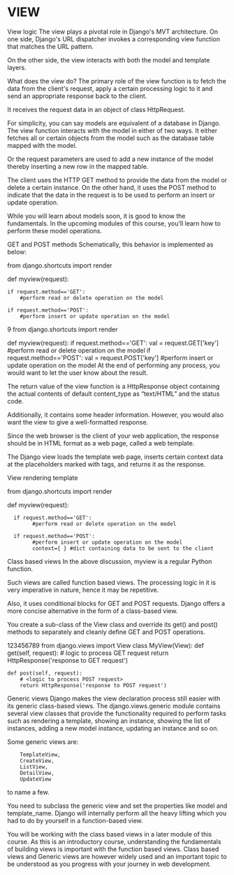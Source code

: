 
# VIEW
View logic
The view plays a pivotal role in Django's MVT architecture. On one side, Django's URL dispatcher invokes a corresponding view function that matches the URL pattern. 

On the other side, the view interacts with both the model and template layers.


What does the view do?
The primary role of the view function is to fetch the data from the client's request, apply a certain processing logic to it and send an appropriate response back to the client. 

It receives the request data in an object of  class HttpRequest.

For simplicity, you can say models are equivalent of a database in Django. The view function interacts with the model in either of two ways. It either fetches all or certain objects from the model such as the database table mapped with the model. 

Or the request parameters are used to add a new instance of the model thereby inserting a new row in the mapped table.

The client uses the HTTP GET method to provide the data from the model or delete a certain instance. 
On the other hand, it uses the POST method to indicate that the data in the request is to be used to perform an insert or update operation. 

While you will learn about models soon, it is good to know the fundamentals. In the upcoming modules of this course, you’ll learn how to perform these model operations.

GET and POST methods 
Schematically, this behavior is implemented as below:

from django.shortcuts import render  

def myview(request):  

    if request.method=='GET':  
        #perform read or delete operation on the model  

    if request.method=='POST':  
        #perform insert or update operation on the model 

9
from django.shortcuts import render     

def myview(request): 
    if request.method=='GET': 
        val = request.GET['key'] 
        #perform read or delete operation on the model 
    if request.method=='POST': 
        val = request.POST['key'] 
        #perform insert or update operation on the model 
At the end of performing any process, you would want to let the user know about the result. 

The return value of the view function is a HttpResponse object containing the actual contents of default content_type as “text/HTML” and the status code.   

Additionally, it contains some header information. However, you would also want the view to give a well-formatted response. 

Since the web browser is the client of your web application, the response should be in HTML format as a web page, called a web template. 

The Django view loads the template web page, inserts certain context data at the placeholders marked with tags, and returns it as the response.

View rendering template

from django.shortcuts import render
 
def myview(request):  

      if request.method=='GET':  
            #perform read or delete operation on the model  

      if request.method=='POST':  
            #perform insert or update operation on the model  
            context={ } #dict containing data to be sent to the client  

Class based views
In the above discussion, myview is a regular Python function.

Such views are called function based views. The processing logic in it is 
very imperative in nature, hence it may be repetitive. 

Also, it uses conditional blocks for GET and POST requests. 
Django offers a more concise alternative in the form of a class-based view. 

You create a sub-class of the View class and override its get() and post() 
methods to separately and cleanly define GET and POST operations.


123456789
from django.views import View 
class MyView(View): 
    def get(self, request): 
        # logic to process GET request
        return HttpResponse('response to GET request') 
 
    def post(self, request): 
        # <logic to process POST request> 
        return HttpResponse('response to POST request') 
Generic views
Django makes the view declaration process still easier with its generic class-based 
views. The django.views.generic module contains several view classes that provide 
the functionality required to perform tasks such as rendering a template, showing 
an instance, showing the list of instances, adding a new model instance, updating 
an instance and so on. 

Some generic views are: 

        TemplateView, 
        CreateView, 
        ListView, 
        DetailView, 
        UpdateView 

to name a few.

You need to subclass the generic view and set the properties like model and 
template_name. Django will internally perform all the heavy lifting which you 
had to do by yourself in a function-based view.

You will be working with the class based views in a later module of this course. 
As this is an introductory course, understanding the fundamentals of building views 
is important with the function based views. Class based views and Generic views are 
however widely used and an important topic to be understood as you progress with 
your journey in web development. 

